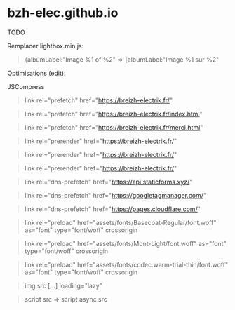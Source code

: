 # bzh-elec.github.io

TODO

Remplacer lightbox.min.js:

>{albumLabel:"Image %1 of %2" => {albumLabel:"Image %1 sur %2"


Optimisations (edit):

JSCompress

>   link rel="prefetch" href="https://breizh-electrik.fr/"

>   link rel="prefetch" href="https://breizh-electrik.fr/index.html"

>   link rel="prefetch" href="https://breizh-electrik.fr/merci.html"

>   link rel="prerender" href="https://breizh-electrik.fr/"

>   link rel="prerender" href="https://breizh-electrik.fr/"

>   link rel="prerender" href="https://breizh-electrik.fr/"

>   link rel="dns-prefetch" href="https://api.staticforms.xyz/"

>   link rel="dns-prefetch" href="https://googletagmanager.com/"

>   link rel="dns-prefetch" href="https://pages.cloudflare.com/"

>   link rel="preload" href="assets/fonts/Basecoat-Regular/font.woff" as="font" type="font/woff" crossorigin

>   link rel="preload" href="assets/fonts/Mont-Light/font.woff" as="font" type="font/woff" crossorigin

>   link rel="preload" href="assets/fonts/codec.warm-trial-thin/font.woff" as="font" type="font/woff" crossorigin


>   img src [...] loading="lazy" 

>   script src => script async src


